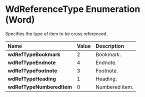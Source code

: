 
# WdReferenceType Enumeration (Word)

Specifies the type of item to be cross referenced.



|**Name**|**Value**|**Description**|
|:-----|:-----|:-----|
|**wdRefTypeBookmark**|2|Bookmark.|
|**wdRefTypeEndnote**|4|Endnote.|
|**wdRefTypeFootnote**|3|Footnote.|
|**wdRefTypeHeading**|1|Heading.|
|**wdRefTypeNumberedItem**|0|Numbered item.|
